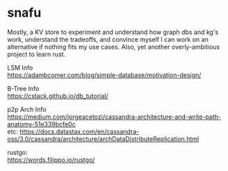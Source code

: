 # snafu

Mostly, a KV store to experiment and understand how graph dbs and kg's work, understand the tradeoffs, and convince myself I can work on an alternative if nothing fits my use cases. Also, yet another overly-ambitious project to learn rust. 
  
LSM Info  
https://adambcomer.com/blog/simple-database/motivation-design/  
  
B-Tree Info  
https://cstack.github.io/db_tutorial/  
  
p2p Arch Info  
https://medium.com/jorgeacetozi/cassandra-architecture-and-write-path-anatomy-51e339bcfe0c  
etc: https://docs.datastax.com/en/cassandra-oss/3.0/cassandra/architecture/archDataDistributeReplication.html  
  
rustgo:  
https://words.filippo.io/rustgo/

